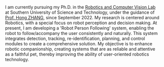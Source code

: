 I am currently pursuing my Ph.D. in the [Robotics and Computer Vision Lab](https://rcvlab.eee.sustech.edu.cn/) at Southern University of Science and Technology, under the guidance of [Prof. Hong ZHANG](https://scholar.google.com/citations?hl=en&user=J7UkpAIAAAAJ&view_op=list_works&sortby=pubdate), since September 2022. My research is centered around Robotics, with a special focus on robot perception and decision making. At present, I am developing a 'Robot Person Following' system, enabling the robot to follow/accompany the user consistently and naturally. This system integrates detection, tracking, re-identification, planning, and control modules to create a comprehensive solution. My objective is to enhance robotic companionship, creating systems that are as reliable and attentive as a faithful pet, thereby improving the ability of user-oriented robotics technology.
